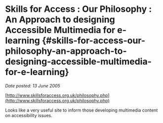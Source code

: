 # Skills for Access : Our Philosophy : An Approach to designing Accessible Multimedia for e-learning {#skills-for-access-our-philosophy-an-approach-to-designing-accessible-multimedia-for-e-learning}

_Date posted: 13 June 2005_

[http://www.skillsforaccess.org.uk/philosophy.php](http://www.skillsforaccess.org.uk/philosophy.php)

Looks like a very useful site to inform those developing multimedia content on accessibility issues.